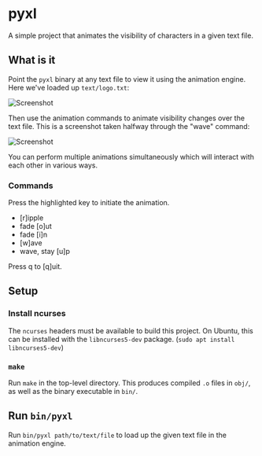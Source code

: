 # pyxl
A simple project that animates the visibility of characters in a given text file.

## What is it
Point the `pyxl` binary at any text file to view it using the animation engine. Here we've loaded up `text/logo.txt`:

![Screenshot](https://i.imgur.com/CMArJ5M.png)

Then use the animation commands to animate visibility changes over the text file. This is a screenshot taken halfway through the "wave" command:

![Screenshot](https://i.imgur.com/RPjLQQM.png)

You can perform multiple animations simultaneously which will interact with each other in various ways.

### Commands

Press the highlighted key to initiate the animation.

- [r]ipple
- fade [o]ut
- fade [i]n
- [w]ave
- wave, stay [u]p

Press q to [q]uit.

## Setup

### Install ncurses
The `ncurses` headers must be available to build this project.
On Ubuntu, this can be installed with the `libncurses5-dev` package. (`sudo apt install libncurses5-dev`)

### `make`
Run `make` in the top-level directory. This produces compiled `.o` files in `obj/`, as well as the binary executable in `bin/`.

## Run `bin/pyxl`
Run `bin/pyxl path/to/text/file` to load up the given text file in the animation engine.
